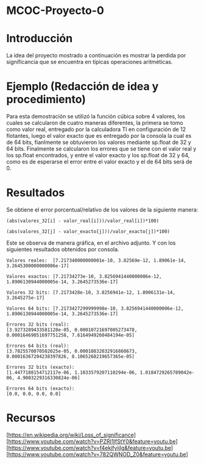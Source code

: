 # MCOC-Proyecto-0
# Introducción
La idea del proyecto mostrado a continuación es mostrar la perdida por significancia que se encuentra en típicas operaciones aritméticas.
# Ejemplo (Redacción de idea y procedimiento)
Para esta demostración se utilizó la función cúbica sobre 4 valores, los cuales se calcularon de cuatro maneras diferentes, la primera se tomo como valor real, entregado por la calculadora TI en configuración de 12 flotantes, luego el valor exacto que es entregado por la consola la cual es de 64 bits, fianlmente se obtuvieron los valores mediante sp.float de 32 y 64 bits. 
Finalmente se calcularon los errores que se tiene con el valor real y los sp.float encontrados, y entre el valor exacto y los sp.float de 32 y 64, como es de esperarse el error entre el valor exacto y el de 64 bits será de 0.
# Resultados
Se obtiene el error porcentual/relativo de los valores de la siguiente manera:
```
(abs(valores_32[i] - valor_real[i]))/valor_real[i])*100)

(abs(valores_32[j] - valor_exacto[j]))/valor_exacto[j])*100)
```
Este se observa de manera gráfica, en el archivo adjunto.
Y con los siguientes resultados obtenidos por consola.
```
Valores reales:  [7.217340000000001e-10, 3.82569e-12, 1.89061e-14, 3.2645300000000006e-17] 

Valores exactos: [7.21734273e-10, 3.8256941440000006e-12, 1.8906130944000005e-14, 3.2645273536e-17] 

Valores 32 bits: [7.2173428e-10, 3.8256941e-12, 1.8906131e-14, 3.2645275e-17] 

Valores 64 bits: [7.2173427299999998e-10, 3.8256941440000006e-12, 1.8906130944000005e-14, 3.2645273536e-17] 

Errores 32 bits (real): 
[3.9273289433581128e-05, 0.00010721697005273478, 0.00016469051697751258, 7.6164949260484194e-05] 

Errores 64 bits (real): 
[3.7825570070502025e-05, 0.00010832032916860673, 0.00016367204238397826, 8.1065268219657365e-05] 

Errores 32 bits (exacto): 
[1.4477188154712117e-06, 1.1033579207110294e-06, 1.0184729265789042e-06, 4.9003229316330824e-06] 

Errores 64 bits (exacto): 
[0.0, 0.0, 0.0, 0.0] 
```
# Recursos

 [https://en.wikipedia.org/wiki/Loss_of_significance]
 [https://www.youtube.com/watch?v=PZRI1IfStY0&feature=youtu.be]
 [https://www.youtube.com/watch?v=f4ekifyijIg&feature=youtu.be]
 [https://www.youtube.com/watch?v=782QWNOD_Z0&feature=youtu.be]

